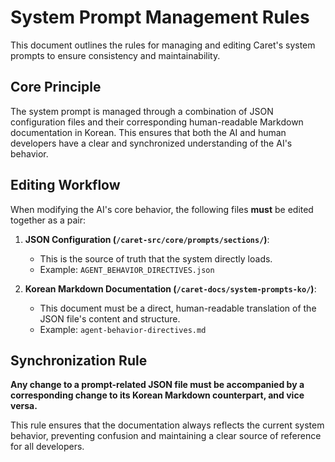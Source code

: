 # System Prompt Management Rules

This document outlines the rules for managing and editing Caret's system prompts to ensure consistency and maintainability.

## Core Principle

The system prompt is managed through a combination of JSON configuration files and their corresponding human-readable Markdown documentation in Korean. This ensures that both the AI and human developers have a clear and synchronized understanding of the AI's behavior.

## Editing Workflow

When modifying the AI's core behavior, the following files **must** be edited together as a pair:

1.  **JSON Configuration (`/caret-src/core/prompts/sections/`)**:
    -   This is the source of truth that the system directly loads.
    -   Example: `AGENT_BEHAVIOR_DIRECTIVES.json`

2.  **Korean Markdown Documentation (`/caret-docs/system-prompts-ko/`)**:
    -   This document must be a direct, human-readable translation of the JSON file's content and structure.
    -   Example: `agent-behavior-directives.md`

## Synchronization Rule

**Any change to a prompt-related JSON file must be accompanied by a corresponding change to its Korean Markdown counterpart, and vice versa.**

This rule ensures that the documentation always reflects the current system behavior, preventing confusion and maintaining a clear source of reference for all developers.
